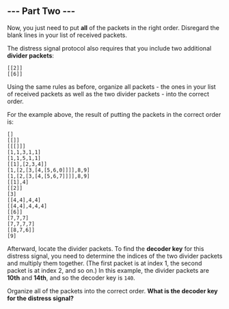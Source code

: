 ## --- Part Two ---
Now, you just need to put **all** of the packets in the right order. Disregard the blank lines in your list of received packets.
 
The distress signal protocol also requires that you include two additional **divider packets**:
 

```
[[2]]
[[6]]
```

 
Using the same rules as before, organize all packets - the ones in your list of received packets as well as the two divider packets - into the correct order.
 
For the example above, the result of putting the packets in the correct order is:
 

```
[]
[[]]
[[[]]]
[1,1,3,1,1]
[1,1,5,1,1]
[[1],[2,3,4]]
[1,[2,[3,[4,[5,6,0]]]],8,9]
[1,[2,[3,[4,[5,6,7]]]],8,9]
[[1],4]
[[2]]
[3]
[[4,4],4,4]
[[4,4],4,4,4]
[[6]]
[7,7,7]
[7,7,7,7]
[[8,7,6]]
[9]
```

 
Afterward, locate the divider packets. To find the **decoder key** for this distress signal, you need to determine the indices of the two divider packets and multiply them together. (The first packet is at index 1, the second packet is at index 2, and so on.) In this example, the divider packets are **10th** and **14th**, and so the decoder key is `140`.
 
Organize all of the packets into the correct order. **What is the decoder key for the distress signal?**
 